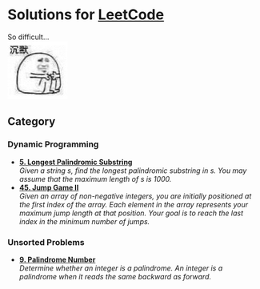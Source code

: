 # Solutions for [LeetCode](https://leetcode.com/problemset/all/)
So difficult...<br/>
![so difficut](./image/sad.jpg)
## Category

### Dynamic Programming

* **[5. Longest Palindromic Substring](./Solution/5.%20Longest%20Palindromic%20Substring)**_<br/>Given a string s, find the longest palindromic substring in s. You may assume that the maximum length of s is 1000._
* **[45. Jump Game II](./Solution/45.%20Jump%20Game%20II/)**_<br/>Given an array of non-negative integers, you are initially positioned at the first index of the array. Each element in the array represents your maximum jump length at that position. Your goal is to reach the last index in the minimum number of jumps._

### Unsorted Problems

* **[9. Palindrome Number](./Solution)**_<br/>Determine whether an integer is a palindrome. An integer is a palindrome when it reads the same backward as forward._
